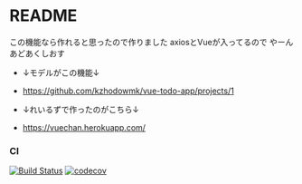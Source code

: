 # README

この機能なら作れると思ったので作りました
axiosとVueが入ってるので やーんあどあくしおす

* ↓モデルがこの機能↓

* https://github.com/kzhodowmk/vue-todo-app/projects/1

* ↓れいるずで作ったのがこちら↓

* https://vuechan.herokuapp.com/



### CI

[![Build Status](https://travis-ci.org/kzhodowmk/vue-todo-app.svg?branch=master)](https://travis-ci.org/kzhodowmk/vue-todo-app)
[![codecov](https://codecov.io/gh/kzhodowmk/vue-todo-app/branch/master/graph/badge.svg)](https://codecov.io/gh/kzhodowmk/vue-todo-app)
